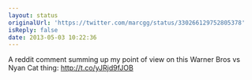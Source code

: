 ```yaml
---
layout: status
originalUrl: 'https://twitter.com/marcgg/status/330266129752805378'
isReply: false
date: 2013-05-03 10:22:36
---
```


A reddit comment summing up my point of view on this Warner Bros vs Nyan Cat thing:  http://t.co/yJRjd9fJOB
